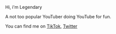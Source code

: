 Hi, i'm Legendary

A not too popular YouTuber doing YouTube for fun.

You can find me on [TikTok](tiktok.com/@legendaryisreal), [Twitter](twitter.com/LegendaryIsReal)

